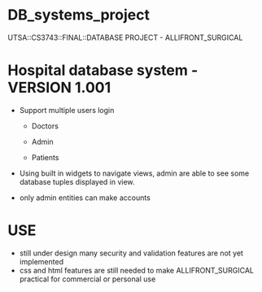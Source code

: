 # DB_systems_project
UTSA::CS3743::FINAL::DATABASE PROJECT - ALLIFRONT_SURGICAL

# Hospital database system - VERSION 1.001
- Support multiple users login

  - Doctors
  
  - Admin
  
  - Patients

- Using built in widgets to navigate views, admin are able to see some database tuples displayed in view.
- only admin entities can make accounts

# USE
- still under design many security and validation features are not yet implemented 
- css and html features are still needed to make ALLIFRONT_SURGICAL practical for commercial or personal use
